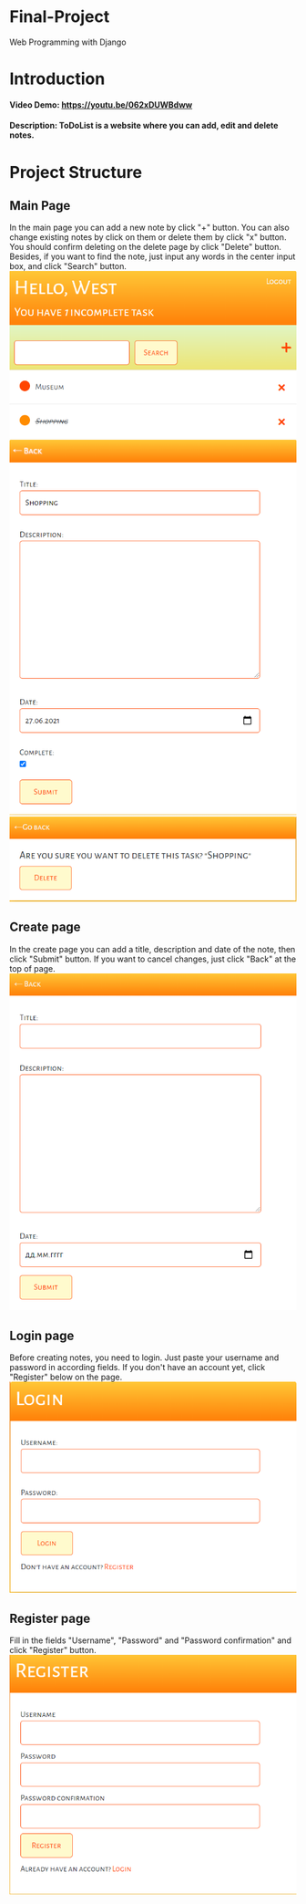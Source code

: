 # Final-Project
Web Programming with Django

# Introduction
#### Video Demo:  <https://youtu.be/062xDUWBdww>
#### Description: ToDoList is a website where you can add, edit and delete notes.

# Project Structure

## Main Page
In the main page you can add a new note by click "+" button. You can also change existing notes by click on them or delete them by click "x" button. You should confirm deleting on the delete page by click "Delete" button. Besides, if you want to find the note, just input any words in the center input box, and click "Search" button. 
![main page](/screenshots/mainpage.png)
![edit page](/screenshots/edit.png) 
![delete page](/screenshots/delete.png) 

## Create page
In the create page you can add a title, description and date of the note, then click "Submit" button. If you want to cancel changes, just click "Back" at the top of page.
![create page](/screenshots/create.png) 

## Login page
Before creating notes, you need to login. Just paste your username and password in according fields. If you don't have an account yet, click "Register" below on the page.
![login page](/screenshots/login.png) 

## Register page
Fill in the fields "Username", "Password" and "Password confirmation" and click "Register" button.
![register page](/screenshots/register.png) 


